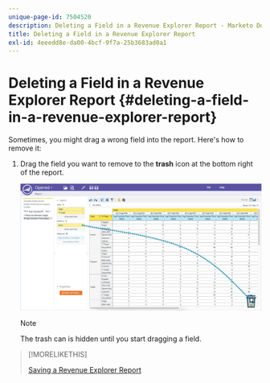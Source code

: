 ```yaml
---
unique-page-id: 7504520
description: Deleting a Field in a Revenue Explorer Report - Marketo Docs - Product Documentation
title: Deleting a Field in a Revenue Explorer Report
exl-id: 4eeedd8e-da00-4bcf-9f7a-25b3683ad0a1
---
```

# Deleting a Field in a Revenue Explorer Report {#deleting-a-field-in-a-revenue-explorer-report}

Sometimes, you might drag a wrong field into the report. Here's how to remove it:

1. Drag the field you want to remove to the **trash** icon at the bottom right of the report.

   ![](assets/image2015-3-24-16-3a40-3a13.png)

   >[!NOTE]
   >
   >The trash can is hidden until you start dragging a field.

>[!MORELIKETHIS]
>
>[Saving a Revenue Explorer Report](/help/marketo/product-docs/reporting/revenue-cycle-analytics/revenue-explorer/saving-a-revenue-explorer-report.md)
